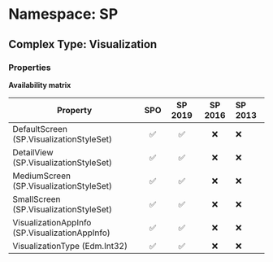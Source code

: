 # Namespace: SP

## Complex Type: Visualization

### Properties

**Availability matrix**

Property | SPO | SP 2019 | SP 2016 | SP 2013
----------|:---:|:-------:|:-------:|:-------
DefaultScreen (SP.VisualizationStyleSet) | ✅ | ✅ | ❌ | ❌
DetailView (SP.VisualizationStyleSet) | ✅ | ✅ | ❌ | ❌
MediumScreen (SP.VisualizationStyleSet) | ✅ | ✅ | ❌ | ❌
SmallScreen (SP.VisualizationStyleSet) | ✅ | ✅ | ❌ | ❌
VisualizationAppInfo (SP.VisualizationAppInfo) | ✅ | ✅ | ❌ | ❌
VisualizationType (Edm.Int32) | ✅ | ✅ | ❌ | ❌